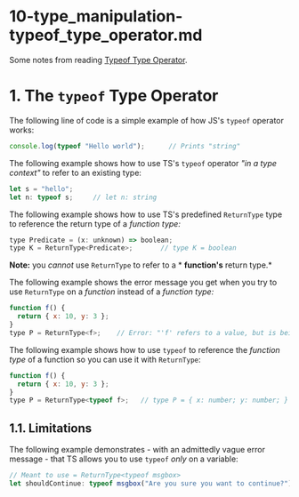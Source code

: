 
# 10-type_manipulation-typeof_type_operator.md

Some notes from reading
[Typeof Type Operator](https://www.typescriptlang.org/docs/handbook/2/typeof-types.html).

# 1. The `typeof` Type Operator

The following line of code is a simple example of how JS's `typeof` operator works:

```javascript
console.log(typeof "Hello world");      // Prints "string"
```

The following example shows how to use TS's `typeof` operator *"in a type context"*
to refer to an existing type:

```javascript
let s = "hello";
let n: typeof s;     // let n: string
```

The following example shows how to use TS's predefined `ReturnType` type to reference
the return type of a *function type:*

```javascript
type Predicate = (x: unknown) => boolean;
type K = ReturnType<Predicate>;       // type K = boolean
```

**Note:** you *cannot* use `ReturnType` to refer to a * **function's** return type.*

The following example shows the error message you get when you try to use `ReturnType` on a
*function* instead of a *function type:*

```javascript
function f() {
  return { x: 10, y: 3 };
}
type P = ReturnType<f>;    // Error: "'f' refers to a value, but is being used as a type here. Did you mean 'typeof f'?"
```

The following example shows how to use `typeof` to reference the *function type* of a function so you can use it
with `ReturnType`:

```javascript
function f() {
  return { x: 10, y: 3 };
}
type P = ReturnType<typeof f>;   // type P = { x: number; y: number; }
```

## 1.1. Limitations

The following example demonstrates - with an admittedly vague error message - that TS allows you to use `typeof`
*only* on a variable:

```javascript
// Meant to use = ReturnType<typeof msgbox>
let shouldContinue: typeof msgbox("Are you sure you want to continue?");   // Error: "',' expected."
```


